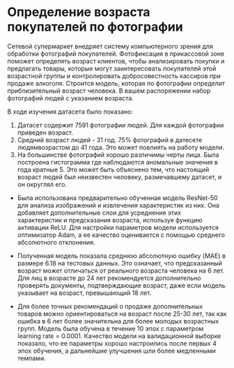 # Определение возраста покупателей по фотографии

Сетевой супермаркет внедряет систему компьютерного зрения для обработки фотографий покупателей. Фотофиксация в прикассовой зоне поможет определять возраст клиентов, чтобы анализировать покупки и предлагать товары, которые могут заинтересовать покупателей этой возрастной группы и контролировать добросовестность кассиров при продаже алкоголя. Строится модель, которая по фотографии определит приблизительный возраст человека. В вашем распоряжении набор фотографий людей с указанием возраста.

В ходе изучения датасета было показано: 

1) Датасет содержит 7591 фотографии людей. Для каждой фотографии приведен возраст. 
2) Средний возраст людей - 31 год. 75% фотографий в датесете людямвозрастом до 41 года. Это может повлиять на работу модели.
3) На большинстве фотографий хорошо различимы черты лица. Была построена гистограмма где наблюдаются аномальные значения в года кратные 5. Это может быть объяснено тем, что настоящий возраст людей был неизвестен человеку, размечавшему датасет, и он округлял его.

* Была использована предварительно обученная модель ResNet-50 для анализа изображений и извлечения характеристик из них. Она добавляет дополнительные слои для усреднения этих характеристик и предсказания возраста, используя функцию активации ReLU. Для настройки параметров модели используется оптимизатор Adam, а ее качество оценивается с помощью среднего абсолютного отклонения.

* Полученная модель показала среднюю абсолютную ошибку (MAE) в размере 6.18 на тестовых данных. Это означает, что предсказанный возраст может отличаться от реального возраста человека на 6 лет. Для лиц в возрасте до 24 лет рекомендуется дополнительно проверять документы, подтверждающие возраст, даже если модель указывает на возраст, превышающий 18 лет.

* Для более точных рекомендаций о продаже дополнительных товаров можно ориентироваться на возраст после 25-30 лет, так как ошибка в 6 лет более значительна для более молодых возрастных групп. Модель была обучена в течение 10 эпох с параметром learning rate = 0.0001. Качество модели на валидационной выборке показало, что ее параметры хорошо настроились после первых 4 эпох обучения, а дальнейшие улучшения шли более медленными темпами.
